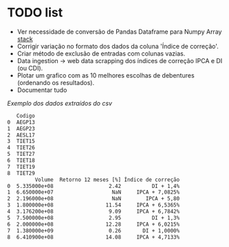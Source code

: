 # TODO list
- Ver necessidade de conversão de Pandas Dataframe para Numpy Array [stack][stacklink]
- Corrigir variação no formato dos dados da coluna 'Índice de correção'.
- Criar método de exclusão de entradas com colunas vazias.
- Data ingestion -> web data scrapping dos índices de correção IPCA e DI (ou CDI).
- Plotar um grafico com as 10 melhores escolhas de debentures (ordenando os resultados).
- Documentar tudo

*Exemplo dos dados extraídos do csv*
```txt
   Codigo
0  AEGP13
1  AEGP23
2  AESL17
3  TIET15
4  TIET26
5  TIET27
6  TIET18
7  TIET19
8  TIET29
         Volume  Retorno 12 meses [%] Índice de correção
0  5.335000e+08                  2.42          DI + 1,4%
1  6.650000e+07                   NaN     IPCA + 7,0825%
2  2.196000e+08                   NaN        IPCA + 5,80
3  1.800000e+08                 11.54     IPCA + 6,5365%
4  3.176200e+08                  9.09     IPCA + 6,7842%
5  7.500000e+08                  2.95          DI + 1,3%
6  2.000000e+08                 12.28     IPCA + 6,0215%
7  1.380000e+09                  0.26       DI + 1,0000%
8  6.410900e+08                 14.08     IPCA + 4,7133%
```

[stacklink]: https://stackoverflow.com/questions/13187778/convert-pandas-dataframe-to-numpy-array